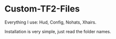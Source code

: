 # Custom-TF2-Files

Everything I use: Hud, Config, Nohats, Xhairs.

Installation is very simple, just read the folder names.
